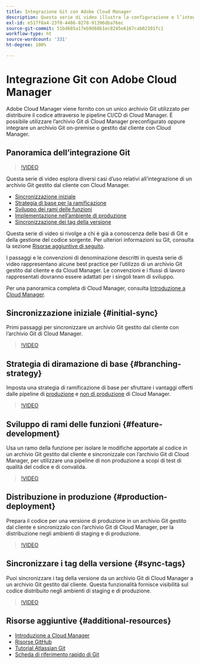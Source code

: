 ```yaml
---
title: Integrazione Git con Adobe Cloud Manager
description: Questa serie di video illustra la configurazione e l’integrazione di un archivio Git gestito dal cliente (on-premise) con Adobe Cloud Manager.
exl-id: e517f8a4-23f0-4486-8278-91396dba76ec
source-git-commit: 51bd685a17eb9d68b1ec8245e6167cab02101fc1
workflow-type: ht
source-wordcount: '331'
ht-degree: 100%

---
```



# Integrazione Git con Adobe Cloud Manager

Adobe Cloud Manager viene fornito con un unico archivio Git utilizzato per distribuire il codice attraverso le pipeline CI/CD di Cloud Manager. È possibile utilizzare l’archivio Git di Cloud Manager preconfigurato oppure integrare un archivio Git on-premise o gestito dal cliente con Cloud Manager.

## Panoramica dell’integrazione Git

>[!VIDEO](https://video.tv.adobe.com/v/37354?captions=ita)

Questa serie di video esplora diversi casi d’uso relativi all’integrazione di un archivio Git gestito dal cliente con Cloud Manager.

* [Sincronizzazione iniziale](#initial-sync)
* [Strategia di base per la ramificazione](#branching-strategy)
* [Sviluppo dei rami delle funzioni](#feature-development)
* [Implementazione nell’ambiente di produzione](#production-deployment)
* [Sincronizzazione dei tag della versione](#sync-tags)

Questa serie di video si rivolge a chi è già a conoscenza delle basi di Git e della gestione del codice sorgente. Per ulteriori informazioni su Git, consulta la sezione [Risorse aggiuntive di seguito](#additional-resources).

I passaggi e le convenzioni di denominazione descritti in questa serie di video rappresentano alcune best practice per l’utilizzo di un archivio Git gestito dal cliente e da Cloud Manager. Le convenzioni e i flussi di lavoro rappresentati dovranno essere adattati per i singoli team di sviluppo.

Per una panoramica completa di Cloud Manager, consulta [Introduzione a Cloud Manager](/help/introduction.md).

## Sincronizzazione iniziale {#initial-sync}

Primi passaggi per sincronizzare un archivio Git gestito dal cliente con l’archivio Git di Cloud Manager.

>[!VIDEO](https://video.tv.adobe.com/v/37352/?quality=12&captions=ita)

## Strategia di diramazione di base {#branching-strategy}

Imposta una strategia di ramificazione di base per sfruttare i vantaggi offerti dalle pipeline di [produzione](/help/using/production-pipelines.md) e [non di produzione](/help/using/non-production-pipelines.md) di Cloud Manager.

>[!VIDEO](https://video.tv.adobe.com/v/37351/?quality=12&captions=ita)

## Sviluppo di rami delle funzioni {#feature-development}

Usa un ramo della funzione per isolare le modifiche apportate al codice in un archivio Git gestito dal cliente e sincronizzale con l’archivio Git di Cloud Manager, per utilizzare una pipeline di non produzione a scopi di test di qualità del codice e di convalida.

>[!VIDEO](https://video.tv.adobe.com/v/37349/?quality=12&captions=ita)

## Distribuzione in produzione {#production-deployment}

Prepara il codice per una versione di produzione in un archivio Git gestito dal cliente e sincronizzalo con l’archivio Git di Cloud Manager, per la distribuzione negli ambienti di staging e di produzione.

>[!VIDEO](https://video.tv.adobe.com/v/37348/?quality=12&captions=ita)

## Sincronizzare i tag della versione {#sync-tags}

Puoi sincronizzare i tag della versione da un archivio Git di Cloud Manager a un archivio Git gestito dal cliente. Questa funzionalità fornisce visibilità sul codice distribuito negli ambienti di staging e di produzione.

>[!VIDEO](https://video.tv.adobe.com/v/37346/?quality=12&captions=ita)

## Risorse aggiuntive {#additional-resources}

* [Introduzione a Cloud Manager](/help/introduction.md)
* [Risorse GitHub](https://docs.github.com/en/get-started/getting-started-with-git/set-up-git)
* [Tutorial Atlassian Git](https://www.atlassian.com/git/tutorials/what-is-version-control)
* [Scheda di riferimento rapido di Git](https://education.github.com/git-cheat-sheet-education.pdf)
